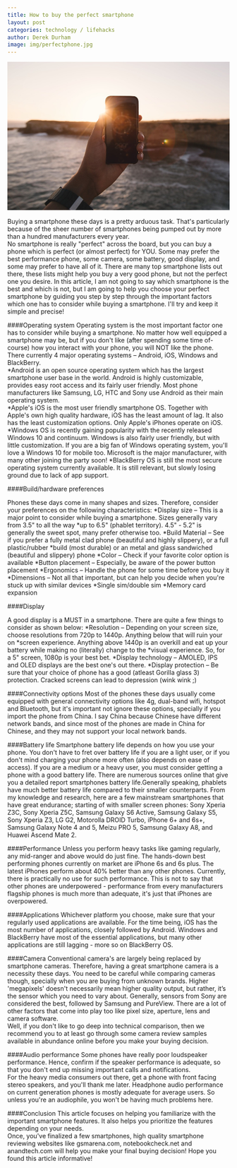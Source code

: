 ```yaml
---
title: How to buy the perfect smartphone 
layout: post
categories: technology / lifehacks
author: Derek Durham
image: img/perfectphone.jpg
---
```


![A perfect smartphone](/img/perfectphone2.jpg)
 
Buying a smartphone these days is a pretty arduous task. That's particularly because of the sheer number of smartphones being pumped out by more than a hundred manufacturers every year.  
No smartphone is really "perfect" across the board, but you can buy a phone which is perfect (or almost perfect) for YOU. Some may prefer the best performance phone, some camera, some battery, good display, and some may prefer to have all of it. 
There are many top smartphone lists out there, these lists might help you buy a very good phone, but not the perfect one you desire. In this article, I am not going to say which smartphone is the best and which is not, but I am going to help you choose your perfect smartphone by guiding you step by step through the important factors which one has to consider while buying a smartphone. I'll try and keep it simple and precise!  

####Operating system 
Operating system is the most important factor one has to consider while buying a smartphone. No matter how well equipped a smartphone may be, but if you don't like (after spending some time of-course) how you interact with your phone, you will NOT like the phone. There currently 4 major operating systems – Android, iOS, Windows and BlackBerry.  
*Android is an open source operating system which has the largest smartphone user base in the world. Android is highly customizable, provides easy root access and its fairly user friendly. Most phone manufacturers like Samsung, LG, HTC and Sony use Android as their main operating system.  
*Apple's iOS is the most user friendly smartphone OS. Together with Apple's own high quality hardware, iOS has the least amount of lag. It also has the least customization options. Only Apple's iPhones operate on iOS. 
*Windows OS is recently gaining popularity with the recently released Windows 10 and continuum. Windows is also fairly user friendly, but with little customization. If you are a big fan of Windows operating system, you'll love a Windows 10 for mobile too. Microsoft is the major manufacturer, with many other joining the party soon! 
*BlackBerry OS is still the most secure operating system currently available. It is still relevant, but slowly losing ground due to lack of app support. 

####Build/hardware preferences 

Phones these days come in many shapes and sizes. Therefore, consider your preferences on the following characteristics: 
*Display size – This is a major point to consider while buying a smartphone. Sizes generally vary from 3.5" to all the way *up to 6.5" (phablet territory). 4.5" - 5.2" is generally the sweet spot, many prefer otherwise too. 
*Build Material – See if you prefer a fully metal clad phone (beautiful and highly slippery), or a full plastic/rubber *build (most durable) or an metal and glass sandwiched (beautiful and slippery) phone 
*Color – Check if your favorite color option is available 
*Button placement – Especially, be aware of the power button placement 
*Ergonomics – Handle the phone for some time before you buy it 
*Dimensions – Not all that important, but can help you decide when you're stuck up with similar devices 
*Single sim/double sim 
*Memory card expansion 
 
####Display

A good display is a MUST in a smartphone. There are quite a few things to consider as shown below: 
*Resolution – Depending on your screen size, choose resolutions from 720p to 1440p. Anything below that will ruin your on *screen experience. Anything above 1440p is an overkill and eat up your battery while making no (literally) change to the *visual experience. So, for a 5" screen, 1080p is your best bet. 
*Display technology – AMOLED, IPS and OLED displays are the best one's out there. 
*Display protection – Be sure that your choice of phone has a good (atleast Gorilla glass 3) protection. Cracked screens can lead to depression (wink wink ;) 

####Connectivity options 
Most of the phones these days usually come equipped with general connectivity options like 4g, dual-band wifi, hotspot and Bluetooth, but it's important not ignore these options, specially if you import the phone from China. I say China because Chinese have different network bands, and since most of the phones are made in China for Chinese, and they may not support your local network bands.  

####Battery life 
Smartphone battery life depends on how you use your phone. You don't have to fret over battery life if you are a light user, or if you don't mind charging your phone more often (also depends on ease of access). If you are a medium or a heavy user, you must consider getting a phone with a good battery life. There are numerous sources online that give you a detailed report smartphones battery life.Generally speaking, phablets have much better battery life compared to their smaller counterparts. 
From my knowledge and research, here are a few mainstream smartphones that have great endurance; starting of with smaller screen phones: Sony Xperia Z3C, Sony Xperia Z5C, Samsung Galaxy S6 Active, Samsung Galaxy S5, Sony Xperia Z3, LG G2, Motorolla DROID Turbo, iPhone 6+ and 6s+, Samsung Galaxy Note 4 and 5, Meizu PRO 5, Samsung Galaxy A8, and Huawei Ascend Mate 2. 

####Performance 
Unless you perform heavy tasks like gaming regularly, any mid-ranger and above would do just fine. The hands-down best performing phones currently on market are iPhone 6s and 6s plus. The latest iPhones perform about 40% better than any other phones. Currently, there is practically no use for such performance. This is not to say that other phones are underpowered - performance from every manufacturers flagship phones is much more than adequate, it's just that iPhones are overpowered. 

####Applications 
Whichever platform you choose, make sure that your regularly used applications are available. For the time being, iOS has the most number of applications, closely followed by Android. Windows and BlackBerry have most of the essential applications, but many other applications are still lagging - more so on BlackBerry OS. 

####Camera 
Conventional camera's are largely being replaced by smartphone cameras. Therefore, having a great smartphone camera is a necessity these days. You need to be careful while comparing cameras though, specially when you are buying from unknown brands. Higher 'megapixels' doesn't necessarily mean higher quality output, but rather, it’s the sensor which you need to vary about. Generally, sensors from Sony are considered the best, followed by Samsung and PureView. There are a lot of other factors that come into play too like pixel size, aperture, lens and camera software.  
Well, if you don't like to go deep into technical comparison, then we recommend you to at least go through some camera review samples available in abundance online before you make your buying decision. 

####Audio performance 
Some phones have really poor loudspeaker performance. Hence, confirm if the speaker performance is adequate, so that you don't end up missing important calls and notifications.  
For the heavy media consumers out there, get a phone with front facing stereo speakers, and you'll thank me later. 
Headphone audio performance on current generation phones is mostly adequate for average users. So unless you're an audiophile, you won't be having much problems here. 

####Conclusion 
This article focuses on helping you familiarize with the important smartphone features. It also helps you prioritize the features depending on your needs.  
Once, you've finalized a few smartphones, high quality smartphone reviewing websites like gsmarena.com, notebookcheck.net and anandtech.com will help you make your final buying decision! 
Hope you found this article informative! 
 
 
 
 